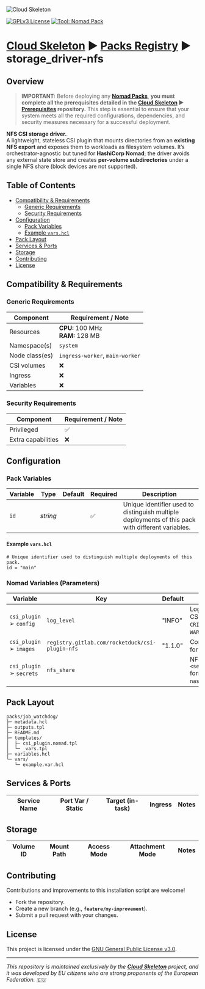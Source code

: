![Cloud Skeleton](../../assets/logo.jpg)

[![GPLv3 License](https://img.shields.io/badge/License-GPLv3-blue.svg)](LICENSE) [![Tool: Nomad Pack](https://img.shields.io/badge/Tool-Nomad_Pack-green)]()

# **[Cloud Skeleton][cloud-skeleton]** ► **[Packs Registry][packs-registry]**  ► **storage_driver-nfs**

## Overview

> **IMPORTANT:** Before deploying any **[Nomad Packs][hashicorp-nomad-packs]**, **you must complete all the prerequisites detailed in the **[Cloud Skeleton][cloud-skeleton]** ► **[Prerequisites][prerequisites]** repository.** This step is essential to ensure that your system meets all the required configurations, dependencies, and security measures necessary for a successful deployment.

**NFS CSI storage driver.**  
A lightweight, stateless CSI plugin that mounts directories from an **existing NFS export** and exposes them to workloads as filesystem volumes. It’s orchestrator-agnostic but tuned for **HashiCorp Nomad**; the driver avoids any external state store and creates **per-volume subdirectories** under a single NFS share (block devices are not supported).

## Table of Contents

- [Compatibility & Requirements](#compatibility--requirements)
  - [Generic Requirements](#generic-requirements)
  - [Security Requirements](#security-requirements)
- [Configuration](#configuration)
  - [Pack Variables](#pack-variables)
  - [Example `vars.hcl`](#example-varshcl)
- [Pack Layout](#pack-layout)
- [Services & Ports](#services--ports)
- [Storage](#storage)
- [Contributing](#contributing)
- [License](#license)

## Compatibility & Requirements

### Generic Requirements

| Component      | Requirement / Note                        |
|----------------|-------------------------------------------|
| Resources      | **CPU:** 100 MHz <br> **RAM:** 128 MB     |
| Namespace(s)   | `system`                                  |
| Node class(es) | `ingress-worker`, `main-worker`           |
| CSI volumes    | ❌                                        |
| Ingress        | ❌                                        |
| Variables      | ❌                                        |

### Security Requirements

| Component          | Requirement / Note |
|--------------------|--------------------|
| Privileged         | ✅                 |
| Extra capabilities | ❌                 |

## Configuration

### Pack Variables

| Variable | Type     | Default | Required | Description                                                                                       |
|----------|----------|---------|----------|---------------------------------------------------------------------------------------------------|
| `id`     | *string* |         | ✅       | Unique identifier used to distinguish multiple deployments of this pack with different variables. |

#### Example `vars.hcl`

```hcl
# Unique identifier used to distinguish multiple deployments of this pack.
id = "main"
```

### Nomad Variables (Parameters)

| Variable                 | Key                                             | Default | Description                                                                                 |
|--------------------------|-------------------------------------------------|---------|---------------------------------------------------------------------------------------------|
| `csi_plugin` ➢ `config`  | `log_level`                                     | "INFO"  | Log verbosity for the CSI plugin. Allowed: `CRITICAL`, `ERROR`, `WARNING`, `INFO`, `DEBUG`. |
| `csi_plugin` ➢ `images`  | `registry.gitlab.com/rocketduck/csi-plugin-nfs` | "1.1.0" | Container image tag for the CSI plugin.                                                     |
| `csi_plugin` ➢ `secrets` | `nfs_share`                                     |         | NFS export in `<server>:/<path>` format, e.g., `nas.lan:/export/nomad`.                     |

## Pack Layout

```
packs/job_watchdog/
├─ metadata.hcl
├─ outputs.tpl
├─ README.md
├─ templates/
│  ├─ csi_plugin.nomad.tpl
│  └─ _vars.tpl
├─ variables.hcl
└─ vars/
   └─ example.var.hcl
```

## Services & Ports

| Service Name | Port Var / Static | Target (in-task) | Ingress | Notes |
|--------------|-------------------|------------------|---------|-------|

## Storage

| Volume ID | Mount Path | Access Mode | Attachment Mode | Notes |
|-----------|------------|-------------|-----------------|-------|

## Contributing

Contributions and improvements to this installation script are welcome!  
- Fork the repository.  
- Create a new branch (e.g., **`feature/my-improvement`**).  
- Submit a pull request with your changes.

## License

This project is licensed under the [GNU General Public License v3.0](LICENSE).

---

*This repository is maintained exclusively by the **[Cloud Skeleton][cloud-skeleton]** project, and it was developed by EU citizens who are strong proponents of the European Federation. 🇪🇺*

<!-- Reference -->
[cloud-skeleton]: https://github.com/cloud-skeleton/
[hashicorp-nomad]: https://developer.hashicorp.com/nomad/tutorials/get-started
[hashicorp-nomad-packs]: https://developer.hashicorp.com/nomad/tools/nomad-pack
[packs-registry]: https://github.com/cloud-skeleton/packs-registry/
[prerequisites]: https://github.com/cloud-skeleton/prerequisites
